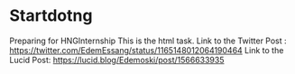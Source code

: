 # Startdotng
Preparing for HNGInternship
This is the html task.
Link to the Twitter Post : https://twitter.com/EdemEssang/status/1165148012064190464
Link to the Lucid Post: https://lucid.blog/Edemoski/post/1566633935
